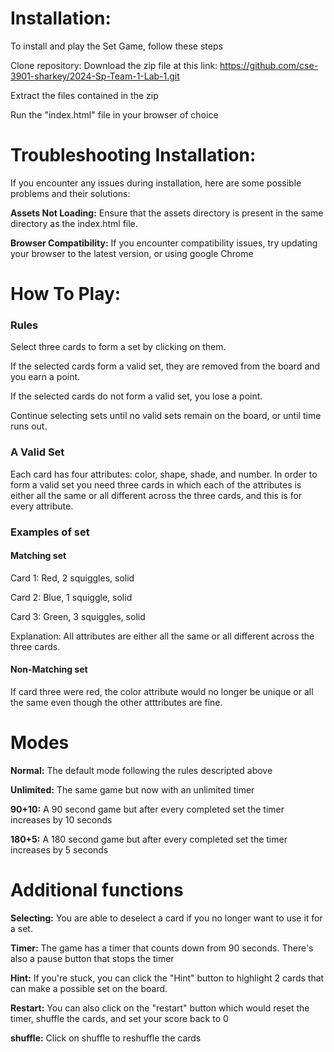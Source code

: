 # Installation:

To install and play the Set Game, follow these steps


Clone repository: Download the zip file at this link: <https://github.com/cse-3901-sharkey/2024-Sp-Team-1-Lab-1.git>


Extract the files contained in the zip


Run the "index.html" file in your browser of choice


# Troubleshooting Installation: 

If you encounter any issues during installation, here are some possible problems and their solutions:


**Assets Not Loading:** Ensure that the assets directory is present in the same directory as the index.html file.

**Browser Compatibility:** If you encounter compatibility issues, try updating your browser to the latest version,
or using google Chrome


# How To Play:

### Rules
Select three cards to form a set by clicking on them.

If the selected cards form a valid set, they are removed from the board and you earn a point.

If the selected cards do not form a valid set, you lose a point.

Continue selecting sets until no valid sets remain on the board, or until time runs out.

### A Valid Set
Each card has four attributes: color, shape, shade, and number.
In order to form a valid set you need three cards in which each of the attributes is either all the same or all different across the three cards, and this is for every attribute.

### Examples of set
#### Matching set


Card 1: Red, 2 squiggles, solid

Card 2: Blue, 1 squiggle, solid

Card 3: Green, 3 squiggles, solid

Explanation: All attributes are either all the same or all different across the three cards.
#### Non-Matching set

If card three were red, the color attribute would no longer be unique or all the same even though the other atttributes are fine.

# Modes

**Normal:** The default mode following the rules descripted above

**Unlimited:** The same game but now with an unlimited timer

**90+10:** A 90 second game but after every completed set the timer increases by 10 seconds

**180+5:** A 180 second game but after every completed set the timer increases by 5 seconds


# Additional functions
**Selecting:** You are able to deselect a card if you no longer want to use it for a set.

**Timer:** The game has a timer that counts down from 90 seconds. There's also a pause button that stops the timer

**Hint:** If you're stuck, you can click the "Hint" button to highlight 2 cards that can make a possible set on the board.

**Restart:** You can also click on the "restart" button which would reset the timer, shuffle the cards, and set your score back to 0

**shuffle:** Click on shuffle to reshuffle the cards

